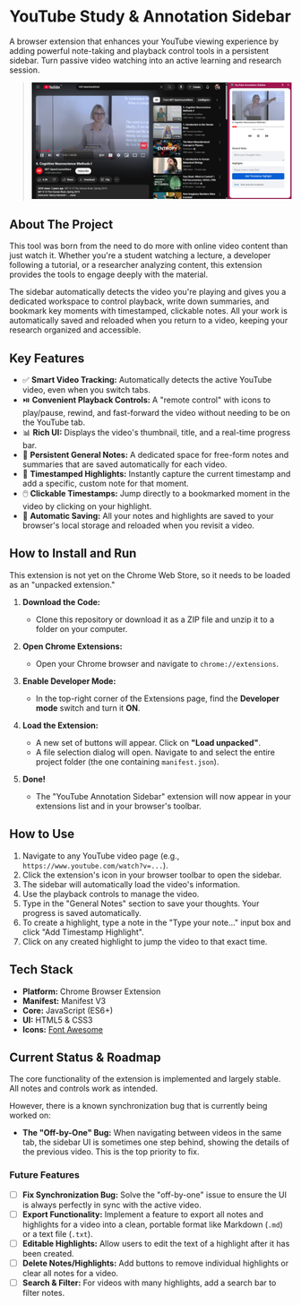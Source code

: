 # YouTube Study & Annotation Sidebar

A browser extension that enhances your YouTube viewing experience by adding powerful note-taking and playback control tools in a persistent sidebar. Turn passive video watching into an active learning and research session.

> ![Screenshot of it working](image.png)

## About The Project

This tool was born from the need to do more with online video content than just watch it. Whether you're a student watching a lecture, a developer following a tutorial, or a researcher analyzing content, this extension provides the tools to engage deeply with the material.

The sidebar automatically detects the video you're playing and gives you a dedicated workspace to control playback, write down summaries, and bookmark key moments with timestamped, clickable notes. All your work is automatically saved and reloaded when you return to a video, keeping your research organized and accessible.

## Key Features

- ✅ **Smart Video Tracking:** Automatically detects the active YouTube video, even when you switch tabs.
- ⏯️ **Convenient Playback Controls:** A "remote control" with icons to play/pause, rewind, and fast-forward the video without needing to be on the YouTube tab.
- 📊 **Rich UI:** Displays the video's thumbnail, title, and a real-time progress bar.
- 📝 **Persistent General Notes:** A dedicated space for free-form notes and summaries that are saved automatically for each video.
- 📌 **Timestamped Highlights:** Instantly capture the current timestamp and add a specific, custom note for that moment.
- 🖱️ **Clickable Timestamps:** Jump directly to a bookmarked moment in the video by clicking on your highlight.
- 💾 **Automatic Saving:** All your notes and highlights are saved to your browser's local storage and reloaded when you revisit a video.

## How to Install and Run

This extension is not yet on the Chrome Web Store, so it needs to be loaded as an "unpacked extension."

1.  **Download the Code:**

    - Clone this repository or download it as a ZIP file and unzip it to a folder on your computer.

2.  **Open Chrome Extensions:**

    - Open your Chrome browser and navigate to `chrome://extensions`.

3.  **Enable Developer Mode:**

    - In the top-right corner of the Extensions page, find the **Developer mode** switch and turn it **ON**.

4.  **Load the Extension:**

    - A new set of buttons will appear. Click on **"Load unpacked"**.
    - A file selection dialog will open. Navigate to and select the entire project folder (the one containing `manifest.json`).

5.  **Done!**
    - The "YouTube Annotation Sidebar" extension will now appear in your extensions list and in your browser's toolbar.

## How to Use

1.  Navigate to any YouTube video page (e.g., `https://www.youtube.com/watch?v=...`).
2.  Click the extension's icon in your browser toolbar to open the sidebar.
3.  The sidebar will automatically load the video's information.
4.  Use the playback controls to manage the video.
5.  Type in the "General Notes" section to save your thoughts. Your progress is saved automatically.
6.  To create a highlight, type a note in the "Type your note..." input box and click "Add Timestamp Highlight".
7.  Click on any created highlight to jump the video to that exact time.

## Tech Stack

- **Platform:** Chrome Browser Extension
- **Manifest:** Manifest V3
- **Core:** JavaScript (ES6+)
- **UI:** HTML5 & CSS3
- **Icons:** [Font Awesome](https://fontawesome.com/)

## Current Status & Roadmap

The core functionality of the extension is implemented and largely stable. All notes and controls work as intended.

However, there is a known synchronization bug that is currently being worked on:

- **The "Off-by-One" Bug:** When navigating between videos in the same tab, the sidebar UI is sometimes one step behind, showing the details of the previous video. This is the top priority to fix.

### Future Features

- [ ] **Fix Synchronization Bug:** Solve the "off-by-one" issue to ensure the UI is always perfectly in sync with the active video.
- [ ] **Export Functionality:** Implement a feature to export all notes and highlights for a video into a clean, portable format like Markdown (`.md`) or a text file (`.txt`).
- [ ] **Editable Highlights:** Allow users to edit the text of a highlight after it has been created.
- [ ] **Delete Notes/Highlights:** Add buttons to remove individual highlights or clear all notes for a video.
- [ ] **Search & Filter:** For videos with many highlights, add a search bar to filter notes.
